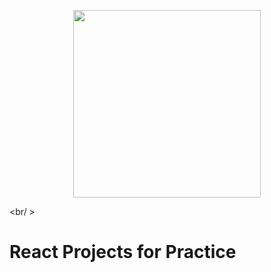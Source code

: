 <p align="center">
    <img src="https://img.shields.io/badge/React-20232A?style=for-the-badge&logo=react&logoColor=61DAFB" width="300">
</p>

<br/ >

# React Projects for Practice
